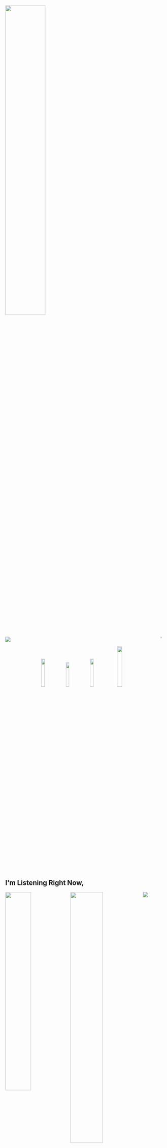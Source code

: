 # <img width="50%" src= "https://readme-typing-svg.demolab.com?font=Fira+Code&pause=1000&color=ff0000&background=FF6AAA00&vCenter=false&multiline=true&width=435&height=30&lines=Hi+there%2C+I'am+m0NAL1SA">

#

<img width="3%" align="right" src="https://cdn.discordapp.com/attachments/999754003455942727/1194315449391906847/pp2.jpg">
<div align="left" width="100%">
<img src="https://media.discordapp.net/attachments/999753965472325652/1208119102103883776/1200px-European_art_banner_Mona_Lisa.jpg?ex=65e21f97&is=65cfaa97&hm=b5b83ae8766b9e0c907dfc2aeb03e258956dabad2af0beb7c4c54e16bb9298d9&=&format=webp">
<p align="center">
 <a href="https://discord.com/users/939214875861868654" target"blank_"><img width="15%" src="https://img.shields.io/badge/Discord%20-030303.svg?&style=for-the-badge&logo=discord&logoColor=white"></a>
  <a href="https://github.com/owslo" target"blank_"><img width="14%" src="https://img.shields.io/badge/GitHub%20-030303.svg?&style=for-the-badge&logo=github&logoColor=white"></a>
  <a href="https://open.spotify.com/user/agghjvwwdvlvcrwr88f8k7rru?si=190f2dd85b294000" target"blank_"><img width="15%" src="https://img.shields.io/badge/Spotify%20-030303.svg?&style=for-the-badge&logo=spotify&logoColor=white"></a>
 <a href="https://www.instagram.com/berkefiidan/" target"blank_"><img width="18%" src="https://img.shields.io/badge/INSTAGRAM%20-030303.svg?&style=for-the-badge&logo=instagram&logoColor=white"></a><p>

  ## I'm Listening Right Now,

 <img width="40%" align="left" src="https://spotify-github-profile.vercel.app/api/view?uid=wh4d5ljfqzfp4cpt6dci81xj4&cover_image=true&theme=natemoo-re&show_onile=true&background_color=000000&bar_color=ffffff&bar_color_cover=false"/>

<img align="left" width="45%" src="https://github-readme-stats.vercel.app/api?username=owslo&show_icons=true&theme=react&hide_border=true&bg_color=0D1117">
<img align="left" width="45%" src="https://github-readme-streak-stats.herokuapp.com/?user=owslo&theme=black-ice&hide_border=true&stroke=0000&background=0D1117">




![](https://raw.githubusercontent.com/zouariste/corona-runner/gh-pages/assets/corona-runner.gif)



 <img src="https://www.animatedimages.org/data/media/562/animated-line-image-0184.gif" width="1920"/>
 
